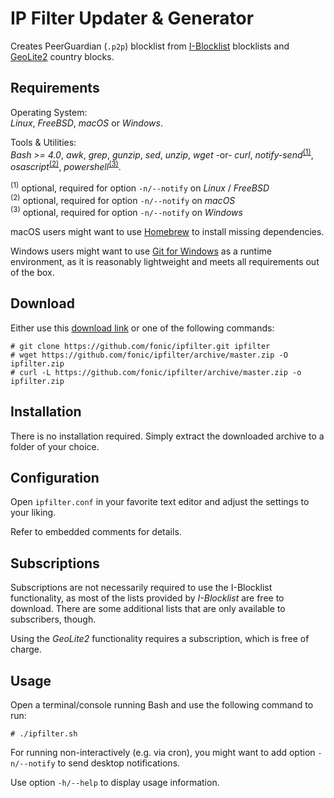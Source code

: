 # IP Filter Updater &amp; Generator
Creates PeerGuardian (`.p2p`) blocklist from [I-Blocklist](https://www.iblocklist.com/) blocklists and [GeoLite2](https://dev.maxmind.com/geoip/geoip2/geolite2/) country blocks.

## Requirements
Operating System:<br/>
_Linux_, _FreeBSD_, _macOS_ or _Windows_.

Tools & Utilities:<br/>
_Bash >= 4.0_, _awk_, _grep_, _gunzip_, _sed_, _unzip_, _wget_ -or- _curl_, _notify-send_<sup>[(1)](#footnote1)</sup>, _osascript_<sup>[(2)](#footnote2)</sup>, _powershell_<sup>[(3)](#footnote3)</sup>.

<sup><a name="footnote1">(1)</a></sup> optional, required for option `-n/--notify` on _Linux_ / _FreeBSD_<br/>
<sup><a name="footnote2">(2)</a></sup> optional, required for option `-n/--notify` on _macOS_<br/>
<sup><a name="footnote3">(3)</a></sup> optional, required for option `-n/--notify` on _Windows_<br/>

macOS users might want to use [Homebrew](https://brew.sh/) to install missing dependencies.

Windows users might want to use [Git for Windows](https://git-scm.com/download/win) as a runtime environment, as it is reasonably lightweight and meets all requirements out of the box.

## Download
Either use this [download link](https://github.com/fonic/ipfilter/archive/master.zip) or one of the following commands:
```
# git clone https://github.com/fonic/ipfilter.git ipfilter
# wget https://github.com/fonic/ipfilter/archive/master.zip -O ipfilter.zip
# curl -L https://github.com/fonic/ipfilter/archive/master.zip -o ipfilter.zip
```

## Installation
There is no installation required. Simply extract the downloaded archive to a folder of your choice.

## Configuration
Open `ipfilter.conf` in your favorite text editor and adjust the settings to your liking.

Refer to embedded comments for details.

## Subscriptions
Subscriptions are not necessarily required to use the I-Blocklist functionality, as most of the lists provided by *I-Blocklist* are free to download. There are some additional lists that are only available to subscribers, though.

Using the *GeoLite2* functionality requires a subscription, which is free of charge.

## Usage
Open a terminal/console running Bash and use the following command to run:
```
# ./ipfilter.sh
```
For running non-interactively (e.g. via cron), you might want to add option `-n/--notify` to send desktop notifications.

Use option `-h/--help` to display usage information.
